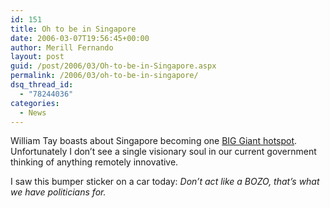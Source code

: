 ```yaml
---
id: 151
title: Oh to be in Singapore
date: 2006-03-07T19:56:45+00:00
author: Merill Fernando
layout: post
guid: /post/2006/03/Oh-to-be-in-Singapore.aspx
permalink: /2006/03/oh-to-be-in-singapore/
dsq_thread_id:
  - "78244036"
categories:
  - News
---
```

<p>William Tay boasts about Singapore becoming one <a href="http://www.softwaremaker.net/blog/PermaLink,guid,d4ae8755-50c6-4561-979a-1580f74a25b5.aspx">BIG Giant hotspot</a>. Unfortunately I don&rsquo;t see a single visionary soul in our current government thinking of anything remotely innovative. </p>
<p>I saw this bumper sticker on a car today: <em>Don&rsquo;t act like a BOZO, that&rsquo;s what we have politicians for.</em></p>